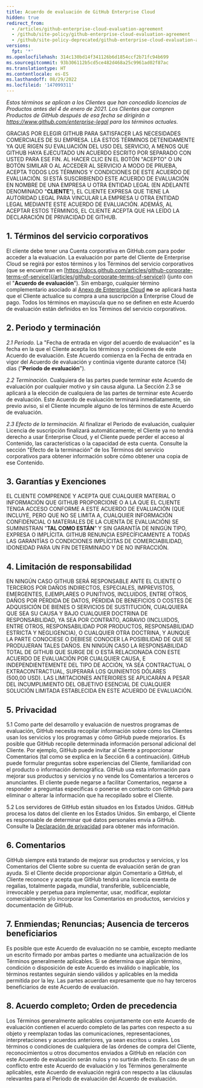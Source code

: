 ```yaml
---
title: Acuerdo de evaluación de GitHub Enterprise Cloud
hidden: true
redirect_from:
  - /articles/github-enterprise-cloud-evaluation-agreement
  - /github/site-policy/github-enterprise-cloud-evaluation-agreement
  - /github/site-policy-deprecated/github-enterprise-cloud-evaluation-agreement
versions:
  fpt: '*'
ms.openlocfilehash: 314c130bd14f341126b6d1854ccf2b71fc94b699
ms.sourcegitcommit: 93b306112b5cd5ce482d468a25c9961ad02f87ac
ms.translationtype: HT
ms.contentlocale: es-ES
ms.lasthandoff: 08/29/2022
ms.locfileid: '147099311'
---
```

_Estos términos se aplican a los Clientes que han concedido licencias de Productos antes del 4 de enero de 2021. Los Clientes que compren Productos de GitHub después de esa fecha se dirigirán a https://www.github.com/enterprise-legal para los términos actuales._

GRACIAS POR ELEGIR GITHUB PARA SATISFACER LAS NECESIDADES COMERCIALES DE SU EMPRESA. LEA ESTOS TÉRMINOS DETENIDAMENTE YA QUE RIGEN SU EVALUACIÓN DEL USO DEL SERVICIO, A MENOS QUE GITHUB HAYA EJECUTADO UN ACUERDO ESCRITO POR SEPARADO CON USTED PARA ESE FIN. AL HACER CLIC EN EL BOTÓN "ACEPTO" O UN BOTÓN SIMILAR O AL ACCEDER AL SERVICIO A MODO DE PRUEBA, ACEPTA TODOS LOS TÉRMINOS Y CONDICIONES DE ESTE ACUERDO DE EVALUACIÓN. SI ESTÁ SUSCRIBIENDO ESTE ACUERDO DE EVALUACIÓN EN NOMBRE DE UNA EMPRESA U OTRA ENTIDAD LEGAL (EN ADELANTE DENOMINADO "**CLIENTE**"), EL CLIENTE EXPRESA QUE TIENE LA AUTORIDAD LEGAL PARA VINCULAR LA EMPRESA U OTRA ENTIDAD LEGAL MEDIANTE ESTE ACUERDO DE EVALUACIÓN. ADEMÁS, AL ACEPTAR ESTOS TÉRMINOS, EL CLIENTE ACEPTA QUE HA LEÍDO LA DECLARACIÓN DE PRIVACIDAD DE GITHUB.

## 1. Términos del servicio corporativos

El cliente debe tener una Cuenta corporativa en GitHub.com para poder acceder a la evaluación. La evaluación por parte del Cliente de Enterprise Cloud se regirá por estos términos y los Términos del servicio corporativos (que se encuentran en [https://docs.github.com/articles/github-corporate-terms-of-service](/articles/github-corporate-terms-of-service)) (junto con el "**Acuerdo de evaluación**"). Sin embargo, cualquier término complementario asociado al [Anexo de Enterprise Cloud](/articles/github-enterprise-cloud-addendum) **no** se aplicará hasta que el Cliente actualice su compra a una suscripción a Enterprise Cloud de pago.   Todos los términos en mayúscula que no se definen en este Acuerdo de evaluación están definidos en los Términos del servicio corporativos.

## 2. Periodo y terminación

*2.1 Periodo.* La "Fecha de entrada en vigor del acuerdo de evaluación" es la fecha en la que el Cliente acepta los términos y condiciones de este Acuerdo de evaluación. Este Acuerdo comienza en la Fecha de entrada en vigor del Acuerdo de evaluación y continúa vigente durante catorce (14) días ("**Periodo de evaluación**").

*2.2 Terminación.* Cualquiera de las partes puede terminar este Acuerdo de evaluación por cualquier motivo y sin causa alguna. La Sección 2.3 se aplicará a la elección de cualquiera de las partes de terminar este Acuerdo de evaluación. Este Acuerdo de evaluación terminará inmediatamente, sin previo aviso, si el Cliente incumple alguno de los términos de este Acuerdo de evaluación.

*2.3 Efecto de la terminación.* Al finalizar el Periodo de evaluación, cualquier Licencia de suscripción finalizará automáticamente; el Cliente ya no tendrá derecho a usar Enterprise Cloud, y el Cliente puede perder el acceso al Contenido, las características o la capacidad de esta cuenta. Consulte la sección "Efecto de la terminación" de los Términos del servicio corporativos para obtener información sobre cómo obtener una copia de ese Contenido.

## 3. Garantías y Exenciones

EL CLIENTE COMPRENDE Y ACEPTA QUE CUALQUIER MATERIAL O INFORMACIÓN QUE GITHUB PROPORCIONE O A LA QUE EL CLIENTE TENGA ACCESO CONFORME A ESTE ACUERDO DE EVALUACIÓN (QUE INCLUYE, PERO QUE NO SE LIMITA A, CUALQUIER INFORMACIÓN CONFIDENCIAL O MATERIALES DE LA CUENTA DE EVALUACIÓN) SE SUMINISTRAN "**TAL COMO ESTÁN**" Y SIN GARANTÍA DE NINGÚN TIPO, EXPRESA O IMPLÍCITA. GITHUB RENUNCIA ESPECÍFICAMENTE A TODAS LAS GARANTÍAS O CONDICIONES IMPLÍCITAS DE COMERCIABILIDAD, IDONEIDAD PARA UN FIN DETERMINADO Y DE NO INFRACCIÓN.

## 4. Limitación de responsabilidad

EN NINGÚN CASO GITHUB SERÁ RESPONSABLE ANTE EL CLIENTE O TERCEROS POR DAÑOS INDIRECTOS, ESPECIALES, IMPREVISTOS, EMERGENTES, EJEMPLARES O PUNITIVOS, INCLUIDOS, ENTRE OTROS, DAÑOS POR PÉRDIDA DE DATOS, PÉRDIDA DE BENEFICIOS O COSTES DE ADQUISICIÓN DE BIENES O SERVICIOS DE SUSTITUCIÓN, CUALQUIERA QUE SEA SU CAUSA Y BAJO CUALQUIER DOCTRINA DE RESPONSABILIDAD, YA SEA POR CONTRATO, AGRAVIO (INCLUIDOS, ENTRE OTROS, RESPONSABILIDAD POR PRODUCTOS, RESPONSABILIDAD ESTRICTA Y NEGLIGENCIA), O CUALQUIER OTRA DOCTRINA, Y AUNQUE LA PARTE CONOCIESE O DEBIESE CONOCER LA POSIBILIDAD DE QUE SE PRODUJERAN TALES DAÑOS. EN NINGÚN CASO LA RESPONSABILIDAD TOTAL DE GITHUB QUE SURGE DE O ESTÁ RELACIONADA CON ESTE ACUERDO DE EVALUACIÓN POR CUALQUIER CAUSA, E INDEPENDIENTEMENTE DEL TIPO DE ACCIÓN, YA SEA CONTRACTUAL O EXTRACONTRACTUAL, SUPERARÁ LOS QUINIENTOS DÓLARES (500,00 USD). LAS LIMITACIONES ANTERIORES SE APLICARÁN A PESAR DEL INCUMPLIMIENTO DEL OBJETIVO ESENCIAL DE CUALQUIER SOLUCIÓN LIMITADA ESTABLECIDA EN ESTE ACUERDO DE EVALUACIÓN.

## 5. Privacidad

5.1 Como parte del desarrollo y evaluación de nuestros programas de evaluación, GitHub necesita recopilar información sobre cómo los Clientes usan los servicios y los programas y cómo GitHub puede mejorarlos. Es posible que GitHub recopile determinada información personal adicional del Cliente. Por ejemplo, GitHub puede invitar al Cliente a proporcionar Comentarios (tal como se explica en la Sección 6 a continuación). GitHub puede formular preguntas sobre experiencias del Cliente, familiaridad con el producto o información demográfica. GitHub usa esta información para mejorar sus productos y servicios y no vende los Comentarios a terceros o anunciantes. El cliente puede negarse a facilitar Comentarios, negarse a responder a preguntas específicas o ponerse en contacto con GitHub para eliminar o alterar la información que ha recopilado sobre el Cliente.

5.2 Los servidores de GitHub están situados en los Estados Unidos. GitHub procesa los datos del cliente en los Estados Unidos. Sin embargo, el Cliente es responsable de determinar qué datos personales envía a GitHub. Consulte la [Declaración de privacidad](/articles/github-privacy-statement) para obtener más información.

## 6. Comentarios

GitHub siempre está tratando de mejorar sus productos y servicios, y los Comentarios del Cliente sobre su cuenta de evaluación serán de gran ayuda. Si el Cliente decide proporcionar algún Comentario a GitHub, el Cliente reconoce y acepta que GitHub tendrá una licencia exenta de regalías, totalmente pagada, mundial, transferible, sublicenciable, irrevocable y perpetua para implementar, usar, modificar, explotar comercialmente y/o incorporar los Comentarios en productos, servicios y documentación de GitHub.

## 7. Enmiendas; Renuncias; Ausencia de terceros beneficiarios

Es posible que este Acuerdo de evaluación no se cambie, excepto mediante un escrito firmado por ambas partes o mediante una actualización de los Términos generalmente aplicables. Si se determina que algún término, condición o disposición de este Acuerdo es inválido o inaplicable, los términos restantes seguirán siendo válidos y aplicables en la medida permitida por la ley. Las partes acuerdan expresamente que no hay terceros beneficiarios de este Acuerdo de evaluación.

## 8. Acuerdo completo; Orden de precedencia

Los Términos generalmente aplicables conjuntamente con este Acuerdo de evaluación contienen el acuerdo completo de las partes con respecto a su objeto y reemplazan todas las comunicaciones, representaciones, interpretaciones y acuerdos anteriores, ya sean escritos u orales. Los términos o condiciones de cualquiera de las órdenes de compra del Cliente, reconocimientos u otros documentos enviados a GitHub en relación con este Acuerdo de evaluación serán nulos y no surtirán efecto. En caso de un conflicto entre este Acuerdo de evaluación y los Términos generalmente aplicables, este Acuerdo de evaluación regirá con respecto a las cláusulas relevantes para el Periodo de evaluación del Acuerdo de evaluación.
